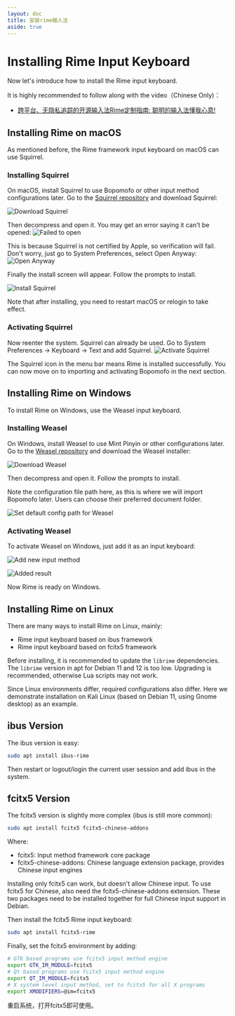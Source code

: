 ```yaml
---
layout: doc
title: 安装rime输入法
aside: true
---
```

# Installing Rime Input Keyboard
Now let's introduce how to install the Rime input keyboard.

<div class="wwads-cn wwads-horizontal" data-id="266" ></div>

It is highly recommended to follow along with the video（Chinese Only)：
- [跨平台、无隐私追踪的开源输入法Rime定制指南: 聪明的输入法懂我心意!](https://www.bilibili.com/video/BV12M411T7gf)

## Installing Rime on macOS
As mentioned before, the Rime framework input keyboard on macOS can use Squirrel.

### Installing Squirrel
On macOS, install Squirrel to use Bopomofo or other input method configurations later. Go to the [Squirrel repository](https://github.com/rime/squirrel) and download Squirrel:

![Download Squirrel](/image/guide/downloadSquirrel.webp)

Then decompress and open it. You may get an error saying it can't be opened:
![Failed to open](/image/guide/macOS_FailOpen.webp)

This is because Squirrel is not certified by Apple, so verification will fail. Don't worry, just go to System Preferences, select Open Anyway:
![Open Anyway](/image/guide/macOS_Security.webp)

Finally the install screen will appear. Follow the prompts to install.

![Install Squirrel](/image/guide/macOS_InstallSquirrel.webp)

Note that after installing, you need to restart macOS or relogin to take effect.

### Activating Squirrel
Now reenter the system. Squirrel can already be used. Go to System Preferences -> Keyboard -> Text and add Squirrel.
![Activate Squirrel](/image/guide/enableSquirrel.webp)

The Squirrel icon in the menu bar means Rime is installed successfully. You can now move on to importing and activating Bopomofo in the next section.

## Installing Rime on Windows
To install Rime on Windows, use the Weasel input keyboard.


### Installing Weasel
On Windows, install Weasel to use Mint Pinyin or other configurations later. Go to the [Weasel repository](https://github.com/rime/weasel) and download the Weasel installer:

![Download Weasel](/image/guide/downloadWeasel.webp)

Then decompress and open it. Follow the prompts to install.

Note the configuration file path here, as this is where we will import Bopomofo later. Users can choose their preferred document folder.

![Set default config path for Weasel](/image/guide/configPathWeasel.webp)

### Activating Weasel
To activate Weasel on Windows, just add it as an input keyboard:

![Add new input method](/image/guide/addToSystemWindows1.webp)

![Added result](/image/guide/addToSystemWindows2.webp)

Now Rime is ready on Windows.

## Installing Rime on Linux
There are many ways to install Rime on Linux, mainly:
- Rime input keyboard based on ibus framework
- Rime input keyboard based on fcitx5 framework

Before installing, it is recommended to update the `librime` dependencies. The `librime` version in apt for Debian 11 and 12 is too low. Upgrading is recommended, otherwise Lua scripts may not work.

Since Linux environments differ, required configurations also differ. Here we demonstrate installation on Kali Linux (based on Debian 11, using Gnome desktop) as an example.

## ibus Version
The ibus version is easy:
```bash
sudo apt install ibus-rime
```
Then restart or logout/login the current user session and add ibus in the system.

## fcitx5 Version
The fcitx5 version is slightly more complex (ibus is still more common):
```bash
sudo apt install fcitx5 fcitx5-chinese-addons
```
Where:
- fcitx5: Input method framework core package
- fcitx5-chinese-addons: Chinese language extension package, provides Chinese input engines

Installing only fcitx5 can work, but doesn't allow Chinese input. To use fcitx5 for Chinese, also need the fcitx5-chinese-addons extension. These two packages need to be installed together for full Chinese input support in Debian.


Then install the fcitx5 Rime input keyboard:

```bash
sudo apt install fcitx5-rime
```

Finally, set the fcitx5 environment by adding:
```bash
# GTK based programs use fcitx5 input method engine
export GTK_IM_MODULE=fcitx5
# Qt based programs use fcitx5 input method engine
export QT_IM_MODULE=fcitx5
# X system level input method, set to fcitx5 for all X programs 
export XMODIFIERS=@im=fcitx5
```

重启系统，打开fcitx5即可使用。
